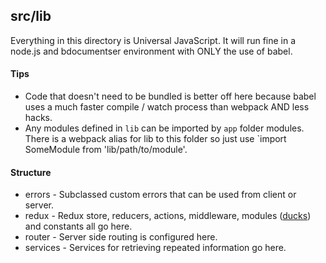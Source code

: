 ## src/lib

Everything in this directory is Universal JavaScript. It will run fine in a node.js and bdocumentser environment with ONLY the use of babel.



#### Tips

* Code that doesn't need to be bundled is better off here because babel uses a much faster compile / watch process than webpack AND less hacks.
* Any modules defined in `lib` can be imported by `app` folder modules. There is a webpack alias for lib to this folder so just use `import SomeModule from 'lib/path/to/module'.


#### Structure

* errors - Subclassed custom errors that can be used from client or server.
* redux - Redux store, reducers, actions, middleware, modules ([ducks](https://github.com/erikras/ducks-modular-redux)) and constants all go here.
* router - Server side routing is configured here.
* services - Services for retrieving repeated information go here.
